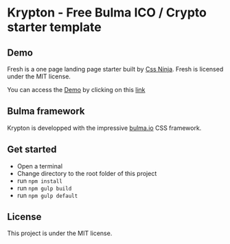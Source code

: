 # Krypton - Free Bulma ICO / Crypto starter template 

## Demo 

Fresh is a one page landing page starter built by <a href="https://cssninja.io">Css Ninja</a>. Fresh is licensed under the MIT license.

You can access the <a href="https://cssninjastudio.github.io/krypton/">Demo</a> by clicking on this <a href="https://cssninjastudio.github.io/krypton/">link</a>

## Bulma framework

Krypton is developped with the impressive <a href="https://bulma.io">bulma.io</a> CSS framework.

## Get started

* Open a terminal
* Change directory to the root folder of this project
* run `npm install`
* run `npm gulp build`
* run `npm gulp default`

## License
This project is under the MIT license.
